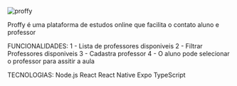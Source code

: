 ![proffy](https://user-images.githubusercontent.com/63512716/112360892-92819d00-8cb1-11eb-8976-3eb3cebc43ce.png)

Proffy é uma plataforma de estudos online que facilita o contato aluno e professor

FUNCIONALIDADES: 
1 - Lista de professores disponiveis
2 - Filtrar Professores disponiveis
3 - Cadastra professor
4 - O aluno pode selecionar o professor para assitir a aula

TECNOLOGIAS: 
Node.js
React
React Native
Expo
TypeScript
